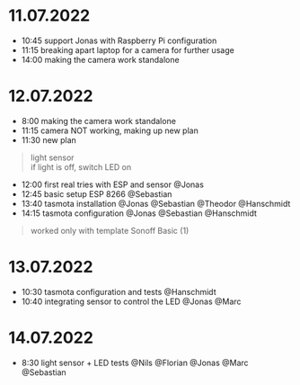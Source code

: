 # 11.07.2022
* 10:45 support Jonas with Raspberry Pi configuration
* 11:15 breaking apart laptop for a camera for further usage
* 14:00 making the camera work standalone

# 12.07.2022
* 8:00 making the camera work standalone
* 11:15 camera NOT working, making up new plan
* 11:30 new plan
> light sensor\
> if light is off, switch LED on
* 12:00 first real tries with ESP and sensor @Jonas
* 12:45 basic setup ESP 8266 @Sebastian
* 13:40 tasmota installation @Jonas @Sebastian @Theodor @Hanschmidt
* 14:15 tasmota configuration @Jonas @Sebastian @Hanschmidt
> worked only with template Sonoff Basic (1)

# 13.07.2022
* 10:30 tasmota configuration and tests @Hanschmidt
* 10:40 integrating sensor to control the LED @Jonas @Marc

# 14.07.2022
* 8:30 light sensor + LED tests @Nils @Florian @Jonas @Marc @Sebastian